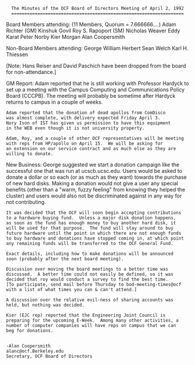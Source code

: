 
      The Minutes of the OCF Board of Directors Meeting of April 2, 1992
      ==================================================================

Board Members attending: (11 Members, Quorum = 7.666666....)
      	Adam Richter (GM)           	Kinshuk Govil
      	Roy S. Rapoport (SM)        	Nicholas Weaver
      	Eddy Karat                  	Peter Norby
      	Kier Morgan                 	Alan Coopersmith

Non-Board Members attending:
	George William Herbert		Sean Welch
	Karl H. Thiessen

[Note: 	Hans Reiser and David Paschich have been dropped from the board for
	non-attendance.]

GM Report:
	Adam reported that he is still working with Professor Hardyck 
	to set up a meeting with the Campus Computing and Communications
	Policy Board (CCCPB).  The meeting will probably be sometime
	after Hardyck returns to campus in a couple of weeks.

	Adam reported that the donation of dead apollos from ComDisco 
	was almost complete, with delivery expected Friday April 3.
	Nory Ison of IST has given us permission to have this equipment
	in the WEB even though it is not university property.

	Adam, Roy, and a couple of other OCF representatives will be meeting
	with reps from HP/apollo on April 15.  We will be asking for
	an extension on our service contract and as much else as they are
	willing to donate.

New Business:
	George suggested we start a donation campaign like the successful
	one that was run at ucscb.ucsc.edu.   Users would be asked to 
	donate a dollar or so each (or as much as they want) towards the
	purchase of new hard disks.  Making a donation would not give a
	user any special benefits (other than a "warm, fuzzy feeling" from
	knowing they helped the cluster) and users would also not be 
	discriminated against in any way for not contributing.

	It was decided that the OCF will soon begin accepting contributions
	to a hardware buying fund.  Unless a major disk donation happens,
	as soon as the fund has enough money to buy another hard disk, it 
	will be used for that purpose.  The fund will stay around to buy
	future hardware until the point in which there are not enough funds
	to buy hardware and donations have stopped coming in, at which point
	any remaining funds will be transferred to the OCF General Fund.

	Exact details, including how to make donations will be announced
	soon (probably after the next board meeting).  

	Discussion over moving the board meetings to a better time was
	discussed.  A better time could not easily be defined, so it was
	decided that roy would conduct a survey to find the best time.  
	[To participate, send mail before Thursday to bod-meeting-times@ocf
	with a list of what times you can & can't attend.]

	A discussion over the relative evil-ness of sharing accounts was
	held, but nothing was decided.

	Kier (EJC rep) reported that the Engineering Joint Council is
	preparing for the upcoming E-Week.  Among many other activities, a
	number of computer companies will have reps on campus that we can
	beg for donations.


	-Alan Coopersmith
	alanc@ocf.Berkeley.edu
	Secretary, OCF Board of Directors
